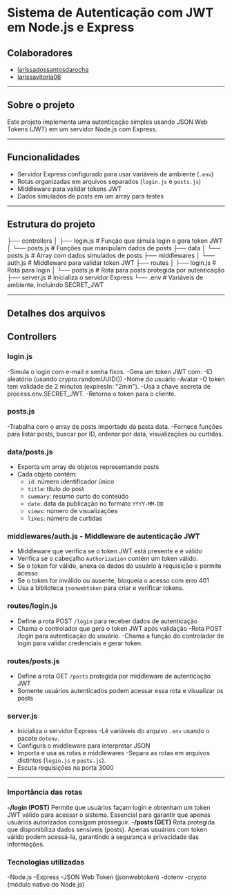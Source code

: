# Sistema de Autenticação com JWT em Node.js e Express

## Colaboradores
- [larissadossantosdarocha](https://github.com/larissadossantosdarocha)
- [larissavitoria06](https://github.com/larissavitoria06)

---

## Sobre o projeto

Este projeto implementa uma autenticação simples usando JSON Web Tokens (JWT) em um servidor Node.js com Express.

---

## Funcionalidades

- Servidor Express configurado para usar variáveis de ambiente (`.env`)
- Rotas organizadas em arquivos separados (`login.js` e `posts.js`)
- Middleware para validar tokens JWT
- Dados simulados de posts em um array para testes

---

## Estrutura do projeto

├── controllers
│ ├── login.js # Função que simula login e gera token JWT
│ └── posts.js # Funções que manipulam dados de posts
├── data
│ └── posts.js # Array com dados simulados de posts
├── middlewares
│ └── auth.js # Middleware para validar token JWT
├── routes
│ ├── login.js # Rota para login
│ └── posts.js # Rota para posts protegida por autenticação
├── server.js # Inicializa o servidor Express
└── .env # Variáveis de ambiente, incluindo SECRET_JWT

---

## Detalhes dos arquivos

## Controllers
### login.js
-Simula o login com e-mail e senha fixos.
-Gera um token JWT com:
-ID aleatório (usando crypto.randomUUID())
-Nome do usuário
-Avatar
-O token tem validade de 2 minutos (expiresIn: "2min").
-Usa a chave secreta de process.env.SECRET_JWT.
-Retorna o token para o cliente.
### posts.js
-Trabalha com o array de posts importado da pasta data.
-Fornece funções para listar posts, buscar por ID, ordenar por data, visualizações ou curtidas.

### data/posts.js

- Exporta um array de objetos representando posts
- Cada objeto contém:
  - `id`: número identificador único
  - `title`: título do post
  - `summary`: resumo curto do conteúdo
  - `date`: data da publicação no formato `YYYY-MM-DD`
  - `views`: número de visualizações
  - `likes`: número de curtidas

### middlewares/auth.js - Middleware de autenticação JWT

- Middleware que verifica se o token JWT está presente e é válido
- Verifica se o cabeçalho `Authorization` contém um token válido.
- Se o token for válido, anexa os dados do usuário à requisição e permite acesso
- Se o token for inválido ou ausente, bloqueia o acesso com erro 401
- Usa a biblioteca `jsonwebtoken` para criar e verificar tokens.

### routes/login.js

- Define a rota POST `/login` para receber dados de autenticação
- Chama o controlador que gera o token JWT após validação
-Rota POST /login para autenticação do usuário.
-Chama a função do controlador de login para validar credenciais e gerar token.

### routes/posts.js

- Define a rota GET `/posts` protegida por middleware de autenticação JWT
- Somente usuários autenticados podem acessar essa rota e visualizar os posts

### server.js

- Inicializa o servidor Express
-Lê variáveis do arquivo `.env` usando o pacote `dotenv`.
- Configura o middleware para interpretar JSON
- Importa e usa as rotas e middlewares
-Separa as rotas em arquivos distintos (`login.js` e `posts.js`).
- Escuta requisições na porta 3000

---

### Importância das rotas

**-/login (POST)**
Permite que usuários façam login e obtenham um token JWT válido para acessar o sistema. Essencial para garantir que apenas usuários autorizados consigam prosseguir.
**-/posts (GET)**
Rota protegida que disponibiliza dados sensíveis (posts). Apenas usuários com token válido podem acessá-la, garantindo a segurança e privacidade das informações.

### Tecnologias utilizadas
-Node.js
-Express
-JSON Web Token (jsonwebtoken)
-dotenv
-crypto (módulo nativo do Node.js)